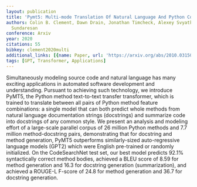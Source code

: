 ```yaml
---
layout: publication
title: 'Pymt5: Multi-mode Translation Of Natural Language And Python Code With Transformers'
authors: Colin B. Clement, Dawn Drain, Jonathan Timcheck, Alexey Svyatkovskiy, Neel
  Sundaresan
conference: Arxiv
year: 2020
citations: 55
bibkey: clement2020multi
additional_links: [{name: Paper, url: 'https://arxiv.org/abs/2010.03150'}]
tags: [GPT, Transformer, Applications]
---
```

Simultaneously modeling source code and natural language has many exciting
applications in automated software development and understanding. Pursuant to
achieving such technology, we introduce PyMT5, the Python method text-to-text
transfer transformer, which is trained to translate between all pairs of Python
method feature combinations: a single model that can both predict whole methods
from natural language documentation strings (docstrings) and summarize code
into docstrings of any common style. We present an analysis and modeling effort
of a large-scale parallel corpus of 26 million Python methods and 7.7 million
method-docstring pairs, demonstrating that for docstring and method generation,
PyMT5 outperforms similarly-sized auto-regressive language models (GPT2) which
were English pre-trained or randomly initialized. On the CodeSearchNet test
set, our best model predicts 92.1% syntactically correct method bodies,
achieved a BLEU score of 8.59 for method generation and 16.3 for docstring
generation (summarization), and achieved a ROUGE-L F-score of 24.8 for method
generation and 36.7 for docstring generation.